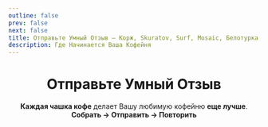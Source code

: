 ```yaml
---
outline: false
prev: false
next: false
title: Отправьте Умный Отзыв – Корж, Skuratov, Surf, Mosaic, Белотурка, Кэрри
description: Где Начинается Ваша Кофейня
---
```

<div align="center">

# Отправьте Умный Отзыв
**Каждая чашка кофе** делает Вашу любимую кофейню **еще лучше**.<br>
**Собрать → Отправить → Повторить**

</div>

<CoffeePointsSMR />

